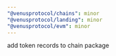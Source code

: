 ```yaml
---
"@venusprotocol/chains": minor
"@venusprotocol/landing": minor
"@venusprotocol/evm": minor
---
```


add token records to chain package
